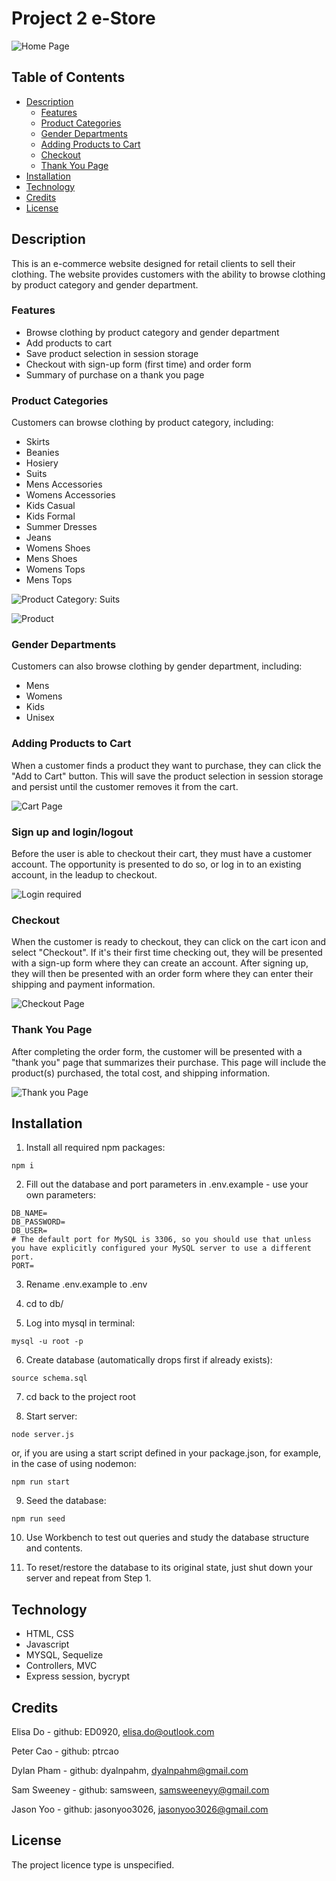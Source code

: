 # Project 2 e-Store

![Home Page](/readme-assets/images/readme-ss-localhost_3001_.png)

## Table of Contents
- [Description](#description)
    - [Features](#features)
    - [Product Categories](#product-categories)
    - [Gender Departments](#gender-departments)
    - [Adding Products to Cart](#adding-products-to-cart)
    - [Checkout](#checkout)
    - [Thank You Page](#thank-you-page)
- [Installation](#installation)
- [Technology](#technology)
- [Credits](#credits)
- [License](#license)

## Description

This is an e-commerce website designed for retail clients to sell their clothing. The website provides customers with the ability to browse clothing by product category and gender department.

### Features
* Browse clothing by product category and gender department
* Add products to cart
* Save product selection in session storage
* Checkout with sign-up form (first time) and order form
* Summary of purchase on a thank you page

### Product Categories
Customers can browse clothing by product category, including:

* Skirts
* Beanies
* Hosiery
* Suits
* Mens Accessories
* Womens Accessories
* Kids Casual
* Kids Formal
* Summer Dresses
* Jeans
* Womens Shoes
* Mens Shoes
* Womens Tops
* Mens Tops

![Product Category: Suits](/readme-assets/images/readme-ss-localhost_3001_product-category_4.png)

![Product](/readme-assets/images/readme-ss-localhost_3001_product_31.png)

### Gender Departments
Customers can also browse clothing by gender department, including:

* Mens
* Womens
* Kids
* Unisex

### Adding Products to Cart
When a customer finds a product they want to purchase, they can click the "Add to Cart" button. This will save the product selection in session storage and persist until the customer removes it from the cart.

![Cart Page](/readme-assets/images/localhost_3001_cart.png)

### Sign up and login/logout
Before the user is able to checkout their cart, they must have a customer account.  The opportunity is presented to do so, or log in to an existing account, in the leadup to checkout.

![Login required](/readme-assets/images/localhost_3001_login.png)

### Checkout
When the customer is ready to checkout, they can click on the cart icon and select "Checkout". If it's their first time checking out, they will be presented with a sign-up form where they can create an account. After signing up, they will then be presented with an order form where they can enter their shipping and payment information.

![Checkout Page](/readme-assets/images/localhost_3001_checkout.png)

### Thank You Page
After completing the order form, the customer will be presented with a "thank you" page that summarizes their purchase. This page will include the product(s) purchased, the total cost, and shipping information.

![Thank you Page](/readme-assets/images/localhost_3001_thank-you_11.png)



## Installation

1. Install all required npm packages:
```
npm i
```

2. Fill out the database and port parameters in .env.example - use your own parameters:
```
DB_NAME=
DB_PASSWORD=
DB_USER=
# The default port for MySQL is 3306, so you should use that unless you have explicitly configured your MySQL server to use a different port.
PORT=
```

3. Rename .env.example to .env

4. cd to db/ 

5. Log into mysql in terminal:
```
mysql -u root -p
```

6. Create database (automatically drops first if already exists):
```
source schema.sql
```
7. cd back to the project root

8. Start server:
```
node server.js
```
or, if you are using a start script defined in your package.json, for example, in the case of using nodemon:
```
npm run start
```

9. Seed the database:
```
npm run seed
```

10. Use Workbench to test out queries and study the database structure and contents.

11. To reset/restore the database to its original state, just shut down your server and repeat from Step 1.

<!-- 
## Usage
To use this application:
The user must login to the page, by either signing up or logining in for the products to appear.
The user must then navigate the store looking at different article of clothings, once a desired product is found, click on one of the products, as shown below.
![Suits](/readme-ss-localhost_3001_product-category_4.png)

After clicking on a product, the below page should appear. 

![Product](/readme-ss-localhost_3001_product_31.png)

The user must then click add to cart, if he or she wishes to purchase the product.
Once all items have been added to cart, click on the cart icon at the top right to checkout, users must then fill in their details.
Click place order and wait for the product to arrive! -->

## Technology

* HTML, CSS
* Javascript
* MYSQL, Sequelize
* Controllers, MVC
* Express session, bycrypt

## Credits

Elisa Do - github: ED0920, elisa.do@outlook.com

Peter Cao - github: ptrcao

Dylan Pham - github: dyalnpahm, dyalnpahm@gmail.com

Sam Sweeney - github: samsween, samsweeneyy@gmail.com

Jason Yoo - github: jasonyoo3026, jasonyoo3026@gmail.com

## License

The project licence type is unspecified.